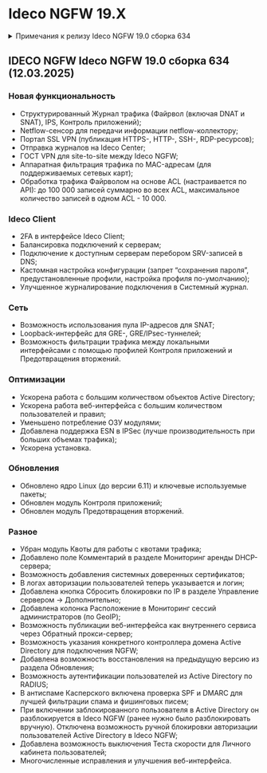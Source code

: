 # Ideco NGFW 19.X

<details>

<summary>Примечания к релизу Ideco NGFW 19.0 сборка 634</summary>

**Дата выхода версии**: 12.03.2025.

Техническая поддержка и обратная связь (поможет нам улучшить продукт):

* Обсудить версию в телеграмм-канале с разработчиками: [https://t.me/idecoutm](https://t.me/idecoutm)
* Портал технической поддержки: [https://help.ideco.ru/](https://help.ideco.ru/)
* Электронная почта: help@ideco.ru
* Telegram: [ideco.bot](https://telegram.im/@ideco\_support\_bot)

[Скачать Ideco NGFW 18.](https://my.ideco.ru/)\
Автоматическая регистрация тестовой лицензии: my.ideco.ru (полная функциональность на 40 дней и 10 000 пользователей).

**Обновление с релизов Ideco UTM 8.12 и старше:**

Обновление с релиза Ideco UTM 13 возможно через автоматические обновления (тестовый канал, будет доступна в ближайшее время).\
Обновление с релизов 8.х, 9.х, 10.х, 11.х, 12.х возможно через автоматические обновления с промежуточным обновлением до версий 9.11, 10.7, 11.10, 12.8.\
После обновлении на Ideco UTM 15 приостанавливается синхронизация с Active Directory, если локальные пользователи Ideco UTM находятся в группах Active Directory.

**Обновление с версии Ideco UTM 7.9.9:**

Прямое обновление до версии 19 напрямую невозможно.\
Возможна миграция настроек (загрузка бэкапа настроек) на предварительно установленную версию [9.11](https://storage.yandexcloud.net/ideco-utm-iso/Ideco-UTM-9-11-2.iso) и дальнейшее обновление до версии 18.0 с помощью автоматического обновления.

</details>

## IDECO NGFW Ideco NGFW 19.0 сборка 634 (12.03.2025)

### Новая функциональность

* Структурированный Журнал трафика (Файрвол (включая DNAT и SNAT), IPS, Контроль приложений);
* Netflow-сенсор для передачи информации netflow-коллектору;
* Портал SSL VPN (публикация HTTPS-, HTTP-, SSH-, RDP-ресурсов);
* Отправка журналов на Ideco Center;
* ГОСТ VPN для site-to-site между Ideco NGFW;
* Аппаратная фильтрация трафика по MAC-адресам (для поддерживаемых сетевых карт);
* Обработка трафика Файрволом на основе ACL (настраивается по API): до 100 000 записей суммарно во всех ACL, максимальное количество записей в одном ACL - 10 000.

### Ideco Client

* 2FA в интерфейсе Ideco Client;
* Балансировка подключений к серверам;
* Подключение к доступным серверам перебором SRV-записей в DNS;
* Кастомная настройка конфигурации (запрет “сохранения пароля”, предустановленные профили, настройка профиля по-умолчанию);
* Улучшенное журналирование подключения в Системный журнал.

### Сеть

* Возможность использования пула IP-адресов для SNAT;
* Loopback-интерфейс для GRE-, GRE/IPsec-туннелей;
* Возможность фильтрации трафика между локальными интерфейсами с помощью профилей Контроля приложений и Предотвращения вторжений.

### Оптимизации

* Ускорена работа с большим количеством объектов Active Directory;
* Ускорена работа веб-интерфейса с большим количеством пользователей и правил;
* Уменьшено потребление ОЗУ модулями;
* Добавлена поддержка ESN в IPSec (лучше производительность при больших объемах трафика);
* Ускорена установка.

### Обновления

* Обновлено ядро Linux (до версии 6.11) и ключевые используемые пакеты;
* Обновлен модуль Контроля приложений;
* Обновлен модуль Предотвращения вторжений.

### Разное

* Убран модуль Квоты для работы с квотами трафика;
* Добавлено поле Комментарий в разделе Мониторинг аренды DHCP-сервера;
* Возможность добавления системных доверенных сертификатов;
* В логах авторизации пользователей теперь указывается и логин;
* Добавлена кнопка Сбросить блокировки по IP в разделе Управление сервером -> Дополнительно;
* Добавлена колонка Расположение в Мониторинг сессий администраторов (по GeoIP);
* Возможность публикации веб-интерфейса как внутреннего сервиса через Обратный прокси-сервер;
* Возможность указания конкретного контроллера домена Active Directory для подключения NGFW;
* Добавлена возможность восстановления на предыдущую версию из раздела Обновления;
* Возможность аутентификации пользователей из Active Directory по RADIUS;
* В антиспаме Касперского включена проверка SPF и DMARC для лучшей фильтрации спама и фишинговых писем;
* При включении заблокированного пользователя в Active Directory он разблокируется в Ideco NGFW (ранее нужно было разблокировать вручную). Отключена возможность ручной блокировки авторизации пользователей Active Directory в Ideco NGFW;
* Добавлена возможность выключения Теста скорости для Личного кабинета пользователей;
* Многочисленные исправления и улучшения веб-интерфейса.
